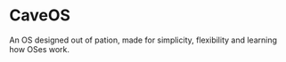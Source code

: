 # CaveOS
An OS designed out of pation, made for simplicity, flexibility and learning how OSes work.
